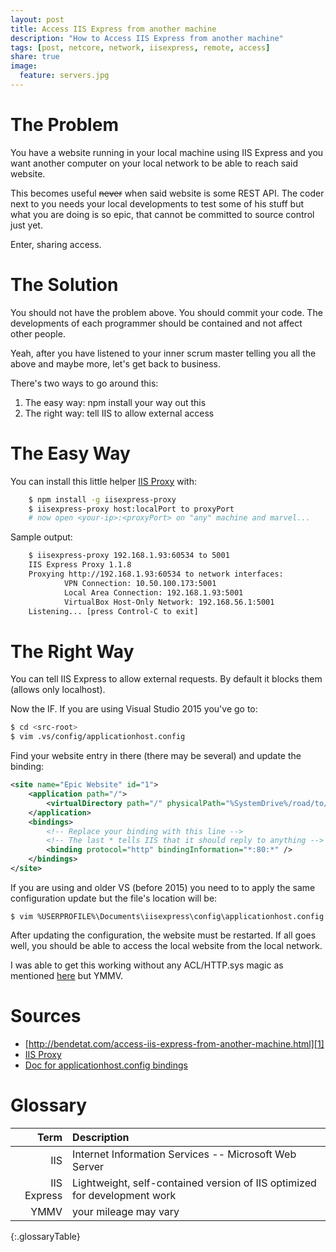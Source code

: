```yaml
---
layout: post
title: Access IIS Express from another machine
description: "How to Access IIS Express from another machine"
tags: [post, netcore, network, iisexpress, remote, access]
share: true
image:
  feature: servers.jpg
---
```


# The Problem

You have a website running in your local machine using IIS Express and you want another computer on your local network to be able to reach said website.

This becomes useful ~~never~~ when said website is some REST API.
The coder next to you needs your local developments to test some of his stuff but what you are doing is so epic, that cannot be committed to source control just yet.

Enter, sharing access.

# The Solution

You should not have the problem above.
You should commit your code.
The developments of each programmer should be contained and not affect other people.

Yeah, after you have listened to your inner scrum master telling you all the above and maybe more, let's get back to business.

There's two ways to go around this:

 1. The easy way: npm install your way out this
 1. The right way: tell IIS to allow external access

# The Easy Way

You can install this little helper [IIS Proxy] with:

```sh
    $ npm install -g iisexpress-proxy
    $ iisexpress-proxy host:localPort to proxyPort
    # now open <your-ip>:<proxyPort> on "any" machine and marvel...
```

Sample output:
```sh
    $ iisexpress-proxy 192.168.1.93:60534 to 5001
    IIS Express Proxy 1.1.8
    Proxying http://192.168.1.93:60534 to network interfaces:
            VPN Connection: 10.50.100.173:5001
            Local Area Connection: 192.168.1.93:5001
            VirtualBox Host-Only Network: 192.168.56.1:5001
    Listening... [press Control-C to exit]
```

# The Right Way

You can tell IIS Express to allow external requests.
By default it blocks them (allows only localhost).

Now the IF.
If you are using Visual Studio 2015 you've go to:

```sh
$ cd <src-root>
$ vim .vs/config/applicationhost.config
```

Find your website entry in there (there may be several) and update the binding:

```xml
<site name="Epic Website" id="1">
    <application path="/">
        <virtualDirectory path="/" physicalPath="%SystemDrive%/road/to/nowhere/app" />
    </application>
    <bindings>
        <!-- Replace your binding with this line -->
        <!-- The last * tells IIS that it should reply to anything -->
        <binding protocol="http" bindingInformation="*:80:*" />
    </bindings>
</site>
```

If you are using and older VS (before 2015) you need to to apply the same configuration update but the file's location will be:

```shell
$ vim %USERPROFILE%\Documents\iisexpress\config\applicationhost.config
```

After updating the configuration, the website must be restarted.
If all goes well, you should be able to access the local website from the local network.

I was able to get this working without any ACL/HTTP.sys magic as mentioned [here][1] but YMMV.

# Sources

 - [http://bendetat.com/access-iis-express-from-another-machine.html][1]
 - [IIS Proxy]
 - [Doc for applicationhost.config bindings](https://www.iis.net/configreference/system.applicationhost/sites/site/bindings/binding)
 
 [IIS Proxy]: https://www.npmjs.com/package/iisexpress-proxy
 [1]: http://bendetat.com/access-iis-express-from-another-machine.html
 
# Glossary

| Term | Description |
| -: |:-| 
| IIS | Internet Information Services -- Microsoft Web Server |
| IIS Express | Lightweight, self-contained version of IIS optimized for development work |
| YMMV | your mileage may vary | 
{:.glossaryTable}
